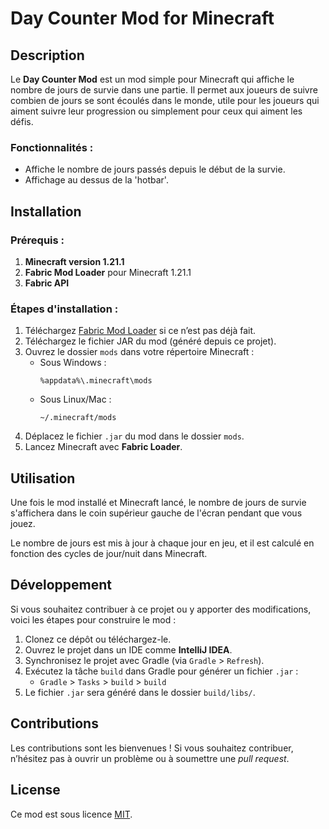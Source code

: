 # Day Counter Mod for Minecraft

## Description
Le **Day Counter Mod** est un mod simple pour Minecraft qui affiche le nombre de jours de survie dans une partie. Il permet aux joueurs de suivre combien de jours se sont écoulés dans le monde, utile pour les joueurs qui aiment suivre leur progression ou simplement pour ceux qui aiment les défis.

### Fonctionnalités :
- Affiche le nombre de jours passés depuis le début de la survie.
- Affichage au dessus de la 'hotbar'.

## Installation

### Prérequis :
1. **Minecraft version 1.21.1**
2. **Fabric Mod Loader** pour Minecraft 1.21.1
3. **Fabric API**

### Étapes d'installation :
1. Téléchargez [Fabric Mod Loader](https://fabricmc.net/use/) si ce n’est pas déjà fait.
2. Téléchargez le fichier JAR du mod (généré depuis ce projet).
3. Ouvrez le dossier `mods` dans votre répertoire Minecraft :
   - Sous Windows :
     ```
     %appdata%\.minecraft\mods
     ```
   - Sous Linux/Mac :
     ```
     ~/.minecraft/mods
     ```
4. Déplacez le fichier `.jar` du mod dans le dossier `mods`.
5. Lancez Minecraft avec **Fabric Loader**.

## Utilisation
Une fois le mod installé et Minecraft lancé, le nombre de jours de survie s'affichera dans le coin supérieur gauche de l'écran pendant que vous jouez.

Le nombre de jours est mis à jour à chaque jour en jeu, et il est calculé en fonction des cycles de jour/nuit dans Minecraft.

## Développement

Si vous souhaitez contribuer à ce projet ou y apporter des modifications, voici les étapes pour construire le mod :

1. Clonez ce dépôt ou téléchargez-le.
2. Ouvrez le projet dans un IDE comme **IntelliJ IDEA**.
3. Synchronisez le projet avec Gradle (via `Gradle` > `Refresh`).
4. Exécutez la tâche `build` dans Gradle pour générer un fichier `.jar` :
   - `Gradle` > `Tasks` > `build` > `build`
5. Le fichier `.jar` sera généré dans le dossier `build/libs/`.

## Contributions

Les contributions sont les bienvenues ! Si vous souhaitez contribuer, n’hésitez pas à ouvrir un problème ou à soumettre une *pull request*.

## License
Ce mod est sous licence [MIT](https://opensource.org/licenses/MIT).
